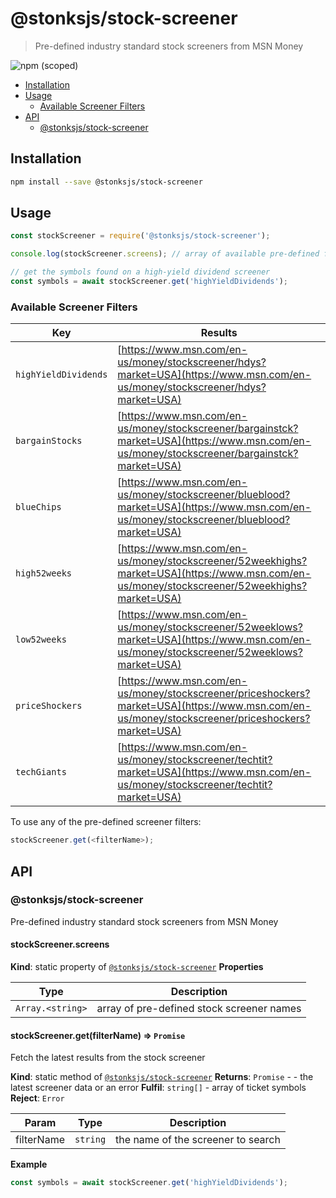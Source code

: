 # @stonksjs/stock-screener

> Pre-defined industry standard stock screeners from MSN Money

![npm (scoped)](https://img.shields.io/npm/v/@stonksjs/stock-screener?color=brightgreen&style=flat-square)

- [Installation](#installation)
- [Usage](#usage)
  - [Available Screener Filters](#available-screener-filters)
- [API](#api)
  - [@stonksjs/stock-screener](#stonksjsstock-screener)

<!-- ## Features

- TODO: add features... -->

## Installation

```bash
npm install --save @stonksjs/stock-screener
```

## Usage

```js
const stockScreener = require('@stonksjs/stock-screener');

console.log(stockScreener.screens); // array of available pre-defined filters - see below for values

// get the symbols found on a high-yield dividend screener
const symbols = await stockScreener.get('highYieldDividends');
```

### Available Screener Filters

| Key                  | Results                                                                                                                                          |
| -------------------- | ------------------------------------------------------------------------------------------------------------------------------------------------ |
| `highYieldDividends` | [https://www.msn.com/en-us/money/stockscreener/hdys?market=USA](https://www.msn.com/en-us/money/stockscreener/hdys?market=USA)                   |
| `bargainStocks`      | [https://www.msn.com/en-us/money/stockscreener/bargainstck?market=USA](https://www.msn.com/en-us/money/stockscreener/bargainstck?market=USA)     |
| `blueChips`          | [https://www.msn.com/en-us/money/stockscreener/blueblood?market=USA](https://www.msn.com/en-us/money/stockscreener/blueblood?market=USA)         |
| `high52weeks`        | [https://www.msn.com/en-us/money/stockscreener/52weekhighs?market=USA](https://www.msn.com/en-us/money/stockscreener/52weekhighs?market=USA)     |
| `low52weeks`         | [https://www.msn.com/en-us/money/stockscreener/52weeklows?market=USA](https://www.msn.com/en-us/money/stockscreener/52weeklows?market=USA)       |
| `priceShockers`      | [https://www.msn.com/en-us/money/stockscreener/priceshockers?market=USA](https://www.msn.com/en-us/money/stockscreener/priceshockers?market=USA) |
| `techGiants`         | [https://www.msn.com/en-us/money/stockscreener/techtit?market=USA](https://www.msn.com/en-us/money/stockscreener/techtit?market=USA)             |

To use any of the pre-defined screener filters:

```js
stockScreener.get(<filterName>);
```

## API

<a name="module_@stonksjs/stock-screener"></a>

### @stonksjs/stock-screener

Pre-defined industry standard stock screeners from MSN Money

<a name="module_@stonksjs/stock-screener.screens"></a>

#### stockScreener.screens

**Kind**: static property of
[<code>@stonksjs/stock-screener</code>](#module_@stonksjs/stock-screener) **Properties**

| Type                              | Description                               |
| --------------------------------- | ----------------------------------------- |
| <code>Array.&lt;string&gt;</code> | array of pre-defined stock screener names |

<a name="module_@stonksjs/stock-screener.get"></a>

#### stockScreener.get(filterName) ⇒ <code>Promise</code>

Fetch the latest results from the stock screener

**Kind**: static method of [<code>@stonksjs/stock-screener</code>](#module_@stonksjs/stock-screener)
**Returns**: <code>Promise</code> - - the latest screener data or an error **Fulfil**:
<code>string[]</code> - array of ticket symbols **Reject**: <code>Error</code>

| Param      | Type                | Description                        |
| ---------- | ------------------- | ---------------------------------- |
| filterName | <code>string</code> | the name of the screener to search |

**Example**

```js
const symbols = await stockScreener.get('highYieldDividends');
```
